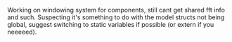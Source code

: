 Working on windowing system for components, still cant get shared fft info and such.  Suspecting it's something to do with the model structs not being global, suggest switching to static variables if possible (or extern if you neeeeed).
